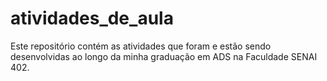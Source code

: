 # atividades_de_aula
Este repositório contém as atividades que foram e estão sendo desenvolvidas ao longo da minha graduação em ADS na Faculdade SENAI 402.
